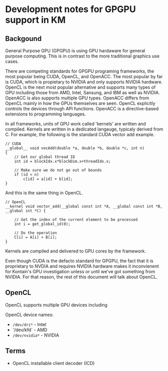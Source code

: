 # Development notes for GPGPU support in KM

## Backgound

General Purpose GPU (GPGPU) is using GPU hardaware for general purpose computing. This is
in contrast to the more traditional graphics use cases.

There are competing standards for GPGPU programing frameworks, the most popular being CUDA, OpenCL,
and OpenACC. The most popular by far is CUDA, which is propietary to NVIDIA and only supports NVIDIA hardware.
OpenCL is the next most popular alternative and supports many types of GPU including those from AMD, Intel,
Sansung, and IBM as well as NVIDIA. OpenACC is also supports multiple GPU types. OpenACC differs from OpenCL
mainly in how the GPUs themselves are seen.  OpenCL explicitly controls the devices through API functions. OpenACC is
a directive-based extensions to programming languages.  

In all frameworks, units of GPU work called 'kernels' are written and compiled. Kernels are written in a dedicated
langauge, typicaly derived from C. For example, the following is the standard CUDA vector add example.

```
// CUDA
__global__ void vecAdd(double *a, double *b, double *c, int n)
{
    // Get our global thread ID
    int id = blockIdx.x*blockDim.x+threadIdx.x;
 
    // Make sure we do not go out of bounds
    if (id < n)
        c[id] = a[id] + b[id];
}
```

And this is the same thing in OpenCL.

```
// OpenCL
__kernel void vector_add(__global const int *A, __global const int *B, __global int *C) {
 
    // Get the index of the current element to be processed
    int i = get_global_id(0);
 
    // Do the operation
    C[i] = A[i] + B[i];
}
```

Kernels are compiled and delivered to GPU cores by the framework.

Even though CUDA is the defacto standard for GPGPU, the fact that it is proprietary to NVDIA and requires NVIDIA
hardware makes it inconvienent for Kontain's GPU investigation unless or until we've got something from NVIDIA. For
that reason, the rest of this document will talk about OpenCL.

## OpenCL

<Pretty rough from here out>

OpenCL supports multiple GPU devices including 

OpenCL device names:
* `/dev/dri*` - Intel
* '/dev/kfd` - AMD
* `/dev/nvidia*` - NVIDIA

## Terms

* OpenCL installable client decoder (ICD)
